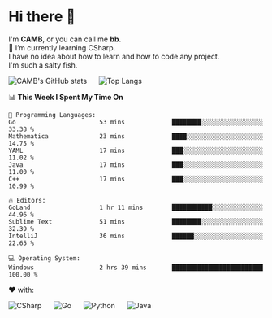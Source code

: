 # Hi there 👋
<!--
**CAMB-dev/CAMB-dev** is a ✨ _special_ ✨ repository because its `README.md` (this file) appears on your GitHub profile.

Here are some ideas to get you started:

- 🔭 I’m currently working on ...
- 🌱 I’m currently learning ...
- 👯 I’m looking to collaborate on ...
- 🤔 I’m looking for help with ...
- 💬 Ask me about ...
- 📫 How to reach me: ...
- 😄 Pronouns: ...
- ⚡ Fun fact: ...
-->
 I'm **CAMB**, or you can call me **bb**.  
 🌱 I’m currently learning CSharp.  
 I have no idea about how to learn and how to code any project.  
 I'm such a salty fish.
 
 
![CAMB's GitHub stats](https://github-readme-stats.vercel.app/api?username=CAMB-dev&show_icons=true&theme=tokyonight)
&nbsp;&nbsp;&nbsp;&nbsp;
![Top Langs](https://github-readme-stats.vercel.app/api/top-langs/?username=CAMB-dev&langs_count=5&theme=tokyonight)


<!--START_SECTION:waka-->
📊 **This Week I Spent My Time On** 

```text
💬 Programming Languages: 
Go                       53 mins             ████████░░░░░░░░░░░░░░░░░   33.38 % 
Mathematica              23 mins             ████░░░░░░░░░░░░░░░░░░░░░   14.75 % 
YAML                     17 mins             ███░░░░░░░░░░░░░░░░░░░░░░   11.02 % 
Java                     17 mins             ███░░░░░░░░░░░░░░░░░░░░░░   11.00 % 
C++                      17 mins             ███░░░░░░░░░░░░░░░░░░░░░░   10.99 % 

🔥 Editors: 
GoLand                   1 hr 11 mins        ███████████░░░░░░░░░░░░░░   44.96 % 
Sublime Text             51 mins             ████████░░░░░░░░░░░░░░░░░   32.39 % 
IntelliJ                 36 mins             ██████░░░░░░░░░░░░░░░░░░░   22.65 % 

💻 Operating System: 
Windows                  2 hrs 39 mins       █████████████████████████   100.00 % 
```


<!--END_SECTION:waka-->


❤ with:

![CSharp](https://img.shields.io/badge/CSharp-%23512BD4?style=for-the-badge&logo=.net)
&nbsp;&nbsp;&nbsp;&nbsp;
![Go](https://img.shields.io/badge/Go-000000?style=for-the-badge&logo=go)
&nbsp;&nbsp;&nbsp;&nbsp;
![Python](https://img.shields.io/badge/Python-000000?style=for-the-badge&logo=python)
&nbsp;&nbsp;&nbsp;&nbsp;
![Java](https://img.shields.io/badge/Java-964B00?style=for-the-badge&logo=openjdk)
